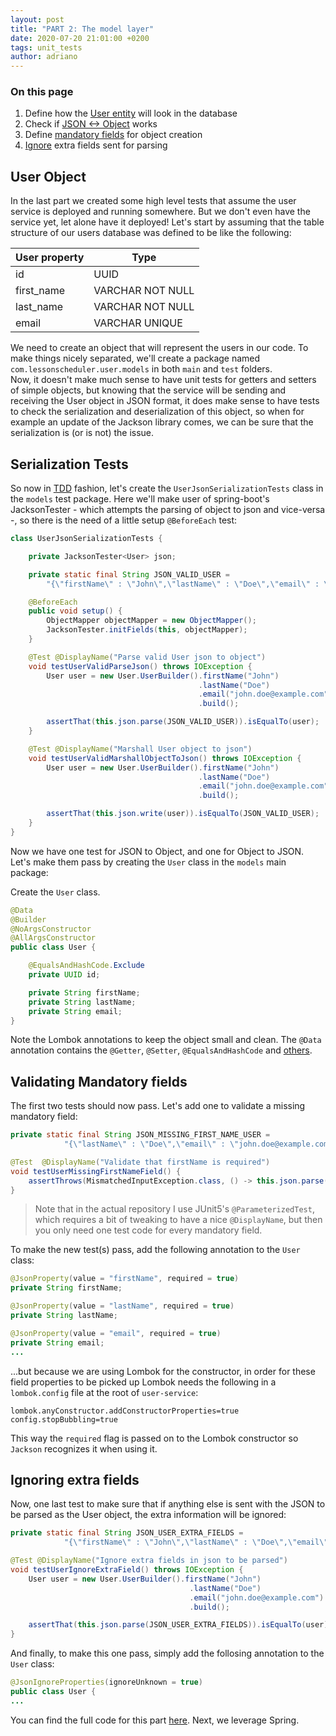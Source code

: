 ```yaml
---
layout: post
title: "PART 2: The model layer"
date: 2020-07-20 21:01:00 +0200
tags: unit_tests
author: adriano
---
```


### On this page

1. Define how the [User entity](#user-object) will look in the database
2. Check if [JSON <-> Object](#serialization-tests) works
3. Define [mandatory fields](#validating-mandatory-fields) for object creation
4. [Ignore](#ignoring-extra-fields) extra fields sent for parsing

## User Object

In the last part we created some high level tests that assume the user service is deployed and running somewhere. But we don't even have the service yet, let alone have it deployed! Let's start by assuming that the table structure of our users database was defined to be like the following:

| User property | Type             |
| ------------- | ---------------- |
| id            | UUID             |
| first_name    | VARCHAR NOT NULL |
| last_name     | VARCHAR NOT NULL |
| email         | VARCHAR UNIQUE   |

We need to create an object that will represent the users in our code. To make things nicely separated, we'll create a package named `com.lessonscheduler.user.models` in both `main` and `test` folders.  
Now, it doesn't make much sense to have unit tests for getters and setters of simple objects, but knowing that the service will be sending and receiving the User object in JSON format, it does make sense to have tests to check the serialization and deserialization of this object, so when for example an update of the Jackson library comes, we can be sure that the serialization is (or is not) the issue.

## Serialization Tests

So now in [TDD](https://martinfowler.com/bliki/TestDrivenDevelopment.html) fashion, let's create the `UserJsonSerializationTests` class in the `models` test package. Here we'll make user of spring-boot's JacksonTester - which attempts the parsing of object to json and vice-versa -, so there is the need of a little setup `@BeforeEach` test:

```java
class UserJsonSerializationTests {

    private JacksonTester<User> json;

    private static final String JSON_VALID_USER =
        "{\"firstName\" : \"John\",\"lastName\" : \"Doe\",\"email\" : \"john.doe@example.com\"}";

    @BeforeEach
    public void setup() {
        ObjectMapper objectMapper = new ObjectMapper();
        JacksonTester.initFields(this, objectMapper);
    }

    @Test @DisplayName("Parse valid User json to object")
    void testUserValidParseJson() throws IOException {
        User user = new User.UserBuilder().firstName("John")
                                          .lastName("Doe")
                                          .email("john.doe@example.com")
                                          .build();

        assertThat(this.json.parse(JSON_VALID_USER)).isEqualTo(user);
    }

    @Test @DisplayName("Marshall User object to json")
    void testUserValidMarshallObjectToJson() throws IOException {
        User user = new User.UserBuilder().firstName("John")
                                          .lastName("Doe")
                                          .email("john.doe@example.com")
                                          .build();

        assertThat(this.json.write(user)).isEqualTo(JSON_VALID_USER);
    }
}
```

Now we have one test for JSON to Object, and one for Object to JSON. Let's make them pass by creating the `User` class in the `models` main package:

Create the `User` class.

```java
@Data
@Builder
@NoArgsConstructor
@AllArgsConstructor
public class User {

    @EqualsAndHashCode.Exclude
    private UUID id;

    private String firstName;
    private String lastName;
    private String email;
}
```

Note the Lombok annotations to keep the object small and clean. The `@Data` annotation contains the `@Getter`, `@Setter`, `@EqualsAndHashCode` and [others](https://projectlombok.org/features/Data).

## Validating Mandatory fields

The first two tests should now pass. Let's add one to validate a missing mandatory field:

```java
private static final String JSON_MISSING_FIRST_NAME_USER =
            "{\"lastName\" : \"Doe\",\"email\" : \"john.doe@example.com\"}";

@Test  @DisplayName("Validate that firstName is required")
void testUserMissingFirstNameField() {
    assertThrows(MismatchedInputException.class, () -> this.json.parse(jsonMissingFirstNameUser));
}
```

> Note that in the actual repository I use JUnit5's `@ParameterizedTest`, which requires a bit of tweaking to have a nice `@DisplayName`, but then you only need one test code for every mandatory field.

To make the new test(s) pass, add the following annotation to the `User` class:

```java
@JsonProperty(value = "firstName", required = true)
private String firstName;

@JsonProperty(value = "lastName", required = true)
private String lastName;

@JsonProperty(value = "email", required = true)
private String email;
...
```

...but because we are using Lombok for the constructor, in order for these field properties to be picked up Lombok needs the following in a `lombok.config` file at the root of `user-service`:

```properties
lombok.anyConstructor.addConstructorProperties=true
config.stopBubbling=true
```

This way the `required` flag is passed on to the Lombok constructor so `Jackson` recognizes it when using it.

## Ignoring extra fields

Now, one last test to make sure that if anything else is sent with the JSON to be parsed as the User object, the extra information will be ignored:

```java
private static final String JSON_USER_EXTRA_FIELDS =
            "{\"firstName\" : \"John\",\"lastName\" : \"Doe\",\"email\" : \"john.doe@example.com\",\"extraField\" : \"extraValue\"}";

@Test @DisplayName("Ignore extra fields in json to be parsed")
void testUserIgnoreExtraField() throws IOException {
    User user = new User.UserBuilder().firstName("John")
                                        .lastName("Doe")
                                        .email("john.doe@example.com")
                                        .build();

    assertThat(this.json.parse(JSON_USER_EXTRA_FIELDS)).isEqualTo(user);
}
```

And finally, to make this one pass, simply add the follosing annotation to the `User` class:

```java
@JsonIgnoreProperties(ignoreUnknown = true)
public class User {
...
```

You can find the full code for this part [here](https://github.com/nu75h311/lesson-scheduler/tree/part-02-the-model-layer).
Next, we leverage Spring.
